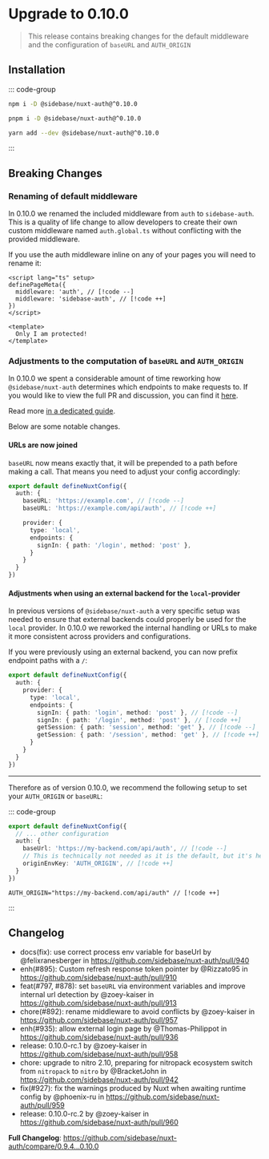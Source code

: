 # Upgrade to 0.10.0

> This release contains breaking changes for the default middleware and the configuration of `baseURL` and `AUTH_ORIGIN`

## Installation

::: code-group

```bash [npm]
npm i -D @sidebase/nuxt-auth@^0.10.0
```

```bash [pnpm]
pnpm i -D @sidebase/nuxt-auth@^0.10.0
```

```bash [yarn]
yarn add --dev @sidebase/nuxt-auth@^0.10.0
```

:::

## Breaking Changes

### Renaming of default middleware

In 0.10.0 we renamed the included middleware from `auth` to `sidebase-auth`. This is a quality of life change to allow developers to create their own custom middleware named `auth.global.ts` without conflicting with the provided middleware.

If you use the auth middleware inline on any of your pages you will need to rename it:

```vue diff
<script lang="ts" setup>
definePageMeta({
  middleware: 'auth', // [!code --]
  middleware: 'sidebase-auth', // [!code ++]
})
</script>

<template>
  Only I am protected!
</template>
```

### Adjustments to the computation of `baseURL` and `AUTH_ORIGIN`

In 0.10.0 we spent a considerable amount of time reworking how `@sidebase/nuxt-auth` determines which endpoints to make requests to. If you would like to view the full PR and discussion, you can find it [here](https://github.com/sidebase/nuxt-auth/pull/913).

Read more [in a dedicated guide](../guide/advanced/url-resolutions.md).

Below are some notable changes.

#### URLs are now joined

`baseURL` now means exactly that, it will be prepended to a path before making a call. That means you need to adjust your config accordingly:

```ts diff
export default defineNuxtConfig({
  auth: {
    baseURL: 'https://example.com', // [!code --]
    baseURL: 'https://example.com/api/auth', // [!code ++]

    provider: {
      type: 'local',
      endpoints: {
        signIn: { path: '/login', method: 'post' },
      }
    }
  }
})
```

#### Adjustments when using an external backend for the `local`-provider

In previous versions of `@sidebase/nuxt-auth` a very specific setup was needed to ensure that external backends could properly be used for the `local` provider. In 0.10.0 we reworked the internal handling or URLs to make it more consistent across providers and configurations.

If you were previously using an external backend, you can now prefix endpoint paths with a `/`:

```ts diff
export default defineNuxtConfig({
  auth: {
    provider: {
      type: 'local',
      endpoints: {
        signIn: { path: 'login', method: 'post' }, // [!code --]
        signIn: { path: '/login', method: 'post' }, // [!code ++]
        getSession: { path: 'session', method: 'get' }, // [!code --]
        getSession: { path: '/session', method: 'get' }, // [!code ++]
      }
    }
  }
})
```

---

Therefore as of version 0.10.0, we recommend the following setup to set your `AUTH_ORIGIN` or `baseURL`:

::: code-group

```ts diff [nuxt.config.ts]
export default defineNuxtConfig({
  // ... other configuration
  auth: {
    baseUrl: 'https://my-backend.com/api/auth', // [!code --]
    // This is technically not needed as it is the default, but it's here for illustrative purposes
    originEnvKey: 'AUTH_ORIGIN', // [!code ++]
  }
})
```

```env diff [.env]
AUTH_ORIGIN="https://my-backend.com/api/auth" // [!code ++]
```

:::

## Changelog

* docs(fix): use correct process env variable for baseUrl by @felixranesberger in https://github.com/sidebase/nuxt-auth/pull/940
* enh(#895): Custom refresh response token pointer by @Rizzato95 in https://github.com/sidebase/nuxt-auth/pull/910
* feat(#797, #878): set `baseURL` via environment variables and improve internal url detection by @zoey-kaiser in https://github.com/sidebase/nuxt-auth/pull/913
* chore(#892): rename middleware to avoid conflicts by @zoey-kaiser in https://github.com/sidebase/nuxt-auth/pull/957
* enh(#935): allow external login page by @Thomas-Philippot in https://github.com/sidebase/nuxt-auth/pull/936
* release: 0.10.0-rc.1 by @zoey-kaiser in https://github.com/sidebase/nuxt-auth/pull/958
* chore: upgrade to nitro 2.10, preparing for nitropack ecosystem switch from `nitropack` to `nitro` by @BracketJohn in https://github.com/sidebase/nuxt-auth/pull/942
* fix(#927): fix the warnings produced by Nuxt when awaiting runtime config by @phoenix-ru in https://github.com/sidebase/nuxt-auth/pull/959
* release: 0.10.0-rc.2 by @zoey-kaiser in https://github.com/sidebase/nuxt-auth/pull/960

**Full Changelog**: https://github.com/sidebase/nuxt-auth/compare/0.9.4...0.10.0
